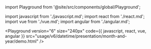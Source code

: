 import Playground from '@site/src/components/global/Playground';

import javascript from './javascript.md';
import react from './react.md';
import vue from './vue.md';
import angular from './angular.md';

<Playground
  version="6"
  size="240px"
  code={{ javascript, react, vue, angular }}
  src="usage/v6/datetime/presentation/month-and-year/demo.html"
/>
